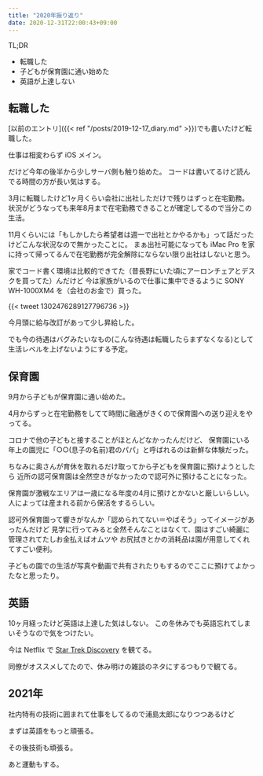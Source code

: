 ```yaml
---
title: "2020年振り返り"
date: 2020-12-31T22:00:43+09:00
---
```


TL;DR
* 転職した
* 子どもが保育園に通い始めた
* 英語が上達しない


## 転職した

[以前のエントリ]({{< ref "/posts/2019-12-17_diary.md" >}})でも書いたけど転職した。

仕事は相変わらず iOS メイン。

だけど今年の後半から少しサーバ側も触り始めた。
コードは書いてるけど読んでる時間の方が長い気はする。

3月に転職したけど1ヶ月くらい会社に出社しただけで残りはずっと在宅勤務。
状況がどうなっても来年8月まで在宅勤務できることが確定してるので当分この生活。

11月くらいには「もしかしたら希望者は週一で出社とかやるかも」って話だったけどこんな状況なので無かったことに。
まぁ出社可能になっても iMac Pro を家に持って帰ってるんで在宅勤務が完全解除にならない限り出社はしないと思う。

家でコード書く環境は比較的できてた（昔長野にいた頃にアーロンチェアとデスクを買ってた）んだけど
今は家族がいるので仕事に集中できるように SONY WH-1000XM4 を（会社のお金で）買った。

{{< tweet 1302476289127796736 >}}

今月頭に給与改訂があって少し昇給した。

でも今の待遇はバグみたいなもの(こんな待遇は転職したらまずなくなる)として生活レベルを上げないようにする予定。

## 保育園

9月から子どもが保育園に通い始めた。

4月からずっと在宅勤務をしてて時間に融通がきくので保育園への送り迎えをやってる。

コロナで他の子どもと接することがほとんどなかったんだけど、
保育園にいる年上の園児に「○○(息子の名前)君のパパ」と呼ばれるのは新鮮な体験だった。

ちなみに奥さんが育休を取れるだけ取ってから子どもを保育園に預けようとしたら
近所の認可保育園は全然空きがなかったので認可外に預けることになった。

保育園が激戦なエリアは一歳になる年度の4月に預けとかないと厳しいらしい。
人によっては産まれる前から保活をするらしい。

認可外保育園って響きがなんか「認められてない＝やばそう」ってイメージがあったんだけど
見学に行ってみると全然そんなことはなくて、園はすごい綺麗に管理されてたしお金払えばオムツや
お尻拭きとかの消耗品は園が用意してくれてすごい便利。

子どもの園での生活が写真や動画で共有されたりもするのでここに預けてよかったなと思ったり。


## 英語

10ヶ月経ったけど英語は上達した気はしない。
この冬休みでも英語忘れてしまいそうなので気をつけたい。

今は Netflix で [Star Trek Discovery](https://www.netflix.com/title/80126024) を観てる。

同僚がオススメしてたので、休み明けの雑談のネタにするつもりで観てる。

## 2021年

社内特有の技術に囲まれて仕事をしてるので浦島太郎になりつつあるけど

まずは英語をもっと頑張る。

その後技術も頑張る。

あと運動もする。
